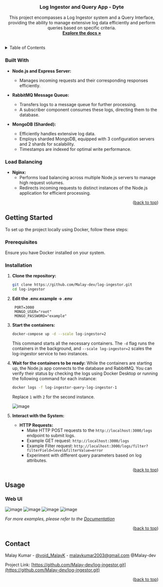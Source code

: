 <a name="readme-top"></a>

<!-- PROJECT LOGO -->
<br />
<div align="center">

<h3 align="center">Log Ingestor and Query App - Dyte</h3>

  <p align="center">
   This project encompasses a Log Ingestor system and a Query Interface, providing the ability to manage extensive log data efficiently and perform queries based on specific criteria.
    <br />
    <a href="https://github.com/Malay-dev/log-ingestor.git"><strong>Explore the docs »</strong></a>
    <br />
    <br />
  </p>
</div>

<!-- TABLE OF CONTENTS -->
<details>
  <summary>Table of Contents</summary>
  <ol>
    <li>
      <ul>
        <li><a href="#built-with">Built With</a></li>
      </ul>
    </li>
    <li>
      <a href="#getting-started">Getting Started</a>
      <ul>
        <li><a href="#prerequisites">Prerequisites</a></li>
        <li><a href="#installation">Installation</a></li>
      </ul>
    </li>
    <li><a href="#usage">Usage</a></li>
    <li><a href="#contact">Contact</a></li>
  </ol>
</details>

### Built With

- **Node.js and Express Server:**

  - Manages incoming requests and their corresponding responses efficiently.

- **RabbitMQ Message Queue:**

  - Transfers logs to a message queue for further processing.
  - A subscriber component consumes these logs, directing them to the database.

- **MongoDB (Sharded):**
  - Efficiently handles extensive log data.
  - Employs sharded MongoDB, equipped with 3 configuration servers and 2 shards for scalability.
  - Timestamps are indexed for optimal write performance.

### Load Balancing

- **Nginx:**
  - Performs load balancing across multiple Node.js servers to manage high request volumes.
  - Redirects incoming requests to distinct instances of the Node.js application for efficient processing.

<p align="right">(<a href="#readme-top">back to top</a>)</p>

<!-- GETTING STARTED -->

## Getting Started

To set up the project locally using Docker, follow these steps:

### Prerequisites

Ensure you have Docker installed on your system.

### Installation

1. **Clone the repository:**
   ```sh
   git clone https://github.com/Malay-dev/log-ingestor.git
   cd log-ingestor
   ```
2. **Edit the .env.example -> .env**

   ```
    PORT=3000
    MONGO_USER="root"
    MONGO_PASSWORD="example"
   ```

3. **Start the containers:**

   ```bash
   docker-compose up -d --scale log-ingestor=2
   ```

   This command starts all the necessary containers. The `-d` flag runs the containers in the background, and `--scale log-ingestor=2` scales the log-ingestor service to two instances.

4. **Wait for the containers to be ready:**
   While the containers are starting up, the Node.js app connects to the database and RabbitMQ. You can verify their status by checking the logs using Docker Desktop or running the following command for each instance:

   ```bash
   docker logs -f log-ingestor-query-log-ingestor-1
   ```

   Replace `1` with `2` for the second instance.

   ![image](https://github.com/Malay-dev/log-ingestor/assets/91375797/902b4baf-cb94-4780-bb33-b5b355e98cbb)

5. **Interact with the System:**

   - **HTTP Requests:**
     - Make HTTP POST requests to the `http://localhost:3000/logs` endpoint to submit logs.
     - Example GET request: `http://localhost:3000/logs`
     - Example Filter request: `http://localhost:3000/logs/filter?filterField=level&filterValue=error`
     - Experiment with different query parameters based on log attributes.

<p align="right">(<a href="#readme-top">back to top</a>)</p>
<!-- USAGE EXAMPLES -->

## Usage

### Web UI

![image](https://github.com/Malay-dev/log-ingestor/assets/91375797/8655257a-3592-42e7-9858-b49fb5b464f8)
![image](https://github.com/Malay-dev/log-ingestor/assets/91375797/f70c6516-cf52-4445-970c-82ef9b983f7c)
![image](https://github.com/Malay-dev/log-ingestor/assets/91375797/bbbb1e62-61e6-4485-ab70-25b6970c1c32)
![image](https://github.com/Malay-dev/log-ingestor/assets/91375797/9c1ee322-384b-40d4-9a83-ee8c55a480fb)

_For more examples, please refer to the [Documentation](https://example.com)_

<p align="right">(<a href="#readme-top">back to top</a>)</p>

<!-- CONTACT -->

## Contact

Malay Kumar - [@void_MalayK](https://twitter.com/void_MalayK) - malaykumar2003@gmail.com
@Malay-dev

Project Link: [https://github.com/Malay-dev/log-ingestor.git](https://github.com/Malay-dev/log-ingestor.git)

<p align="right">(<a href="#readme-top">back to top</a>)</p>
